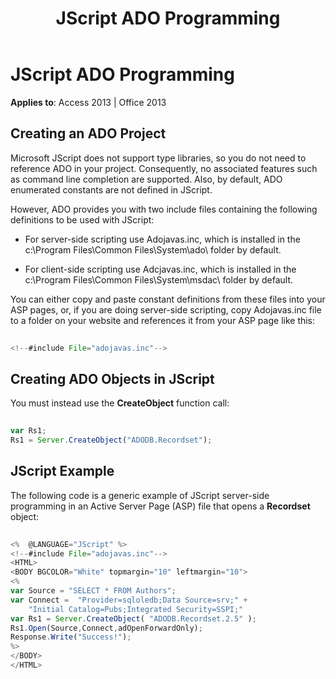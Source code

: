 ﻿---
title: JScript ADO Programming
TOCTitle: JScript ADO Programming
ms:assetid: 2254f111-e6c2-1ad7-eb65-ee0550056d89
ms:mtpsurl: https://msdn.microsoft.com/library/JJ249002(v=office.15)
ms:contentKeyID: 48543706
ms.date: 09/18/2015
mtps_version: v=office.15
---

# JScript ADO Programming


**Applies to**: Access 2013 | Office 2013


## Creating an ADO Project

Microsoft JScript does not support type libraries, so you do not need to reference ADO in your project. Consequently, no associated features such as command line completion are supported. Also, by default, ADO enumerated constants are not defined in JScript.

However, ADO provides you with two include files containing the following definitions to be used with JScript:

- For server-side scripting use Adojavas.inc, which is installed in the c:\\Program Files\\Common Files\\System\\ado\\ folder by default.

- For client-side scripting use Adcjavas.inc, which is installed in the c:\\Program Files\\Common Files\\System\\msdac\\ folder by default.

You can either copy and paste constant definitions from these files into your ASP pages, or, if you are doing server-side scripting, copy Adojavas.inc file to a folder on your website and references it from your ASP page like this:

```javascript  
 
<!--#include File="adojavas.inc"--> 
```

## Creating ADO Objects in JScript

You must instead use the **CreateObject** function call:

```javascript  
 
var Rs1; 
Rs1 = Server.CreateObject("ADODB.Recordset"); 
```

## JScript Example

The following code is a generic example of JScript server-side programming in an Active Server Page (ASP) file that opens a **Recordset** object:

```javascript 
 
<%  @LANGUAGE="JScript" %> 
<!--#include File="adojavas.inc"--> 
<HTML> 
<BODY BGCOLOR="White" topmargin="10" leftmargin="10"> 
<% 
var Source = "SELECT * FROM Authors"; 
var Connect =  "Provider=sqloledb;Data Source=srv;" + 
    "Initial Catalog=Pubs;Integrated Security=SSPI;" 
var Rs1 = Server.CreateObject( "ADODB.Recordset.2.5" ); 
Rs1.Open(Source,Connect,adOpenForwardOnly); 
Response.Write("Success!"); 
%> 
</BODY> 
</HTML> 
```

